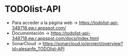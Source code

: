 # TODOlist-API

- Para acceder a la página web -> https://todolist-api-348718.ew.r.appspot.com/
- Documentación -> https://todolist-api-348718.ew.r.appspot.com/docs/index.html
- SonarCloud -> https://sonarcloud.io/project/overview?id=alesanfe_TODOlist-API
